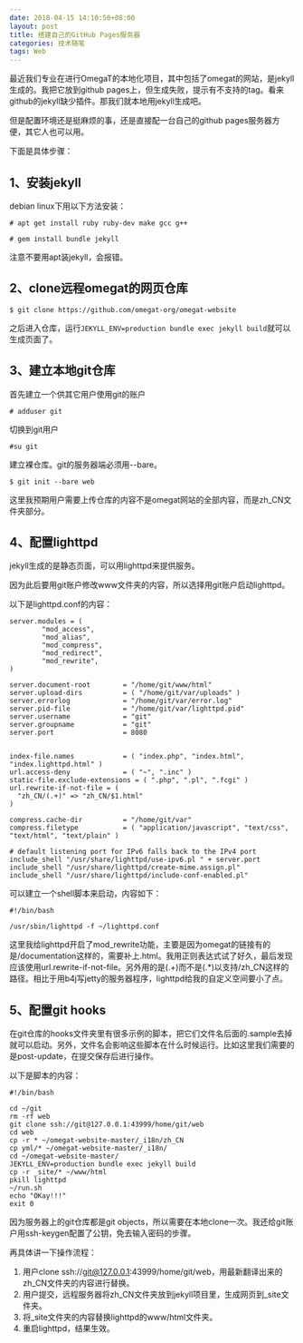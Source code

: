 ```yaml
---
date: 2018-04-15 14:10:50+08:00
layout: post
title: 搭建自己的GitHub Pages服务器
categories: 技术随笔
tags: Web
---
```


最近我们专业在进行OmegaT的本地化项目，其中包括了omegat的网站，是jekyll生成的。我把它放到github pages上，但生成失败，提示有不支持的tag。看来github的jekyll缺少插件。那我们就本地用jekyll生成吧。

但是配置环境还是挺麻烦的事，还是直接配一台自己的github pages服务器方便，其它人也可以用。

下面是具体步骤：

## 1、安装jekyll

debian linux下用以下方法安装：

`# apt get install ruby ruby-dev make gcc g++`

`# gem install bundle jekyll`

注意不要用apt装jekyll，会报错。

## 2、clone远程omegat的网页仓库

`$ git clone https://github.com/omegat-org/omegat-website`

之后进入仓库，运行`JEKYLL_ENV=production bundle exec jekyll build`就可以生成页面了。

## 3、建立本地git仓库

首先建立一个供其它用户使用git的账户

`# adduser git`

切换到git用户

`#su git`

建立裸仓库。git的服务器端必须用--bare。

`$ git init --bare web`

这里我预期用户需要上传仓库的内容不是omegat网站的全部内容，而是zh_CN文件夹部分。

## 4、配置lighttpd

jekyll生成的是静态页面，可以用lighttpd来提供服务。

因为此后要用git账户修改www文件夹的内容，所以选择用git账户启动lighttpd。

以下是lighttpd.conf的内容：

```
server.modules = (
        "mod_access",
        "mod_alias",
        "mod_compress",
        "mod_redirect",
        "mod_rewrite",
)

server.document-root        = "/home/git/www/html"
server.upload-dirs          = ( "/home/git/var/uploads" )
server.errorlog             = "/home/git/var/error.log"
server.pid-file             = "/home/git/var/lighttpd.pid"
server.username             = "git"
server.groupname            = "git"
server.port                 = 8080


index-file.names            = ( "index.php", "index.html", "index.lighttpd.html" )
url.access-deny             = ( "~", ".inc" )
static-file.exclude-extensions = ( ".php", ".pl", ".fcgi" )
url.rewrite-if-not-file = (
  "zh_CN/(.+)" => "zh_CN/$1.html"
)

compress.cache-dir          = "/home/git/var"
compress.filetype           = ( "application/javascript", "text/css", "text/html", "text/plain" )

# default listening port for IPv6 falls back to the IPv4 port
include_shell "/usr/share/lighttpd/use-ipv6.pl " + server.port
include_shell "/usr/share/lighttpd/create-mime.assign.pl"
include_shell "/usr/share/lighttpd/include-conf-enabled.pl"
```

可以建立一个shell脚本来启动，内容如下：

```
#!/bin/bash

/usr/sbin/lighttpd -f ~/lighttpd.conf
```

这里我给lighttpd开启了mod_rewrite功能，主要是因为omegat的链接有的是/documentation这样的，需要补上.html。我用正则表达式试了好久，最后发现应该使用url.rewrite-if-not-file。另外用的是(.+)而不是(.*)以支持/zh_CN这样的路径。相比于用b4j写jetty的服务器程序，lighttpd给我的自定义空间要小了点。

## 5、配置git hooks

在git仓库的hooks文件夹里有很多示例的脚本，把它们文件名后面的.sample去掉就可以启动。另外，文件名会影响这些脚本在什么时候运行。比如这里我们需要的是post-update，在提交保存后进行操作。

以下是脚本的内容：

```
#!/bin/bash

cd ~/git
rm -rf web
git clone ssh://git@127.0.0.1:43999/home/git/web
cd web
cp -r * ~/omegat-website-master/_i18n/zh_CN
cp yml/* ~/omegat-website-master/_i18n/
cd ~/omegat-website-master/
JEKYLL_ENV=production bundle exec jekyll build
cp -r _site/* ~/www/html
pkill lighttpd
~/run.sh
echo "OKay!!!"
exit 0
```

因为服务器上的git仓库都是git objects，所以需要在本地clone一次。我还给git账户用ssh-keygen配置了公钥，免去输入密码的步骤。


再具体讲一下操作流程：

1. 用户clone ssh://git@127.0.0.1:43999/home/git/web，用最新翻译出来的zh_CN文件夹的内容进行替换。
2. 用户提交，远程服务器将zh_CN文件夹放到jekyll项目里，生成网页到_site文件夹。
3. 将_site文件夹的内容替换lighttpd的www/html文件夹。
4. 重启lighttpd，结果生效。





